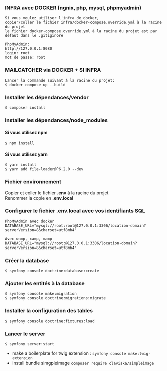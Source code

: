      
### INFRA avec DOCKER (ngnix, php, mysql, phpmyadmin)
```   
Si vous voulez utiliser l'infra de docker,         
copier/coller le fichier infra/docker-compose.override.yml à la racine du projet    
le fichier docker-compose.override.yml à la racine du projet est par défaut dans le .gitiginore
                                                                                                                                                 
PhpMyAdmin:
http://127.0.0.1:8080
login: root                                    
mot de passe: root       
```

### MAILCATCHER via DOCKER + SI INFRA           
```
Lancer la commande suivant à la racine du projet:                                                       
$ docker compose up --build               
```  

### Installer les dépendances/vendor    
```
$ composer install  
```

### Installer les dépendances/node_modules    
#### Si vous utilisez npm   
```
$ npm install
```
#### Si vous utilisez yarn   
```
$ yarn install
$ yarn add file-loader@^6.2.0 --dev
```

### Fichier environnement  
Copier et coller le fichier __.env__ à la racine du projet  
Renommer la copie en __.env.local__  

### Configurer le fichier .env.local avec vos identifiants SQL  
```
PhpMyAdmin avec docker                  
DATABASE_URL="mysql://root:root@127.0.0.1:3306/location-domain?serverVersion=8&charset=utf8mb4"         

Avec wamp, xamp, mamp
DATABASE_URL="mysql://root:@127.0.0.1:3306/location-domain?serverVersion=8&charset=utf8mb4" 
```

### Créer la database   
```
$ symfony console doctrine:database:create   
```
    
### Ajouter les entités à la database    
```
$ symfony console make:migration  
$ symfony console doctrine:migrations:migrate  
```
     
### Installer la configuration des tables   
```
$ symfony console doctrine:fixtures:load
```

### Lancer le server  
```
$ symfony server:start  
```             


- make a boilerplate for twig extension : `symfony console make:twig-extension`
- install bundle simgpleimage `composer require claviska/simpleimage`